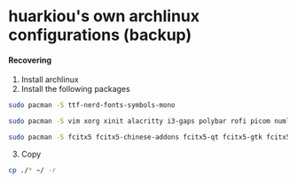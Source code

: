 # huarkiou's own archlinux configurations (backup)
#### Recovering
1. Install archlinux
2. Install the following packages
```bash
sudo pacman -S ttf-nerd-fonts-symbols-mono

sudo pacman -S vim xorg xinit alacritty i3-gaps polybar rofi picom numlockx nm-applet xbacklight pulseaudio feh flameshot clash

sudo pacman -S fcitx5 fcitx5-chinese-addons fcitx5-qt fcitx5-gtk fcitx5-configtool

```
3. Copy
```bash
cp ./* ~/ -r
```

